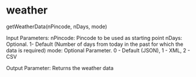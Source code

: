 # weather

getWeatherData(nPincode, nDays, mode)

Input Parameters:
nPincode: Pincode to be used as starting point
nDays: Optional. 1- Default (Number of days from today in the past for which the data is required)
mode: Optional Parameter. 0 - Default (JSON), 1 - XML, 2 - CSV

Output Parameter: Returns the weather data 
